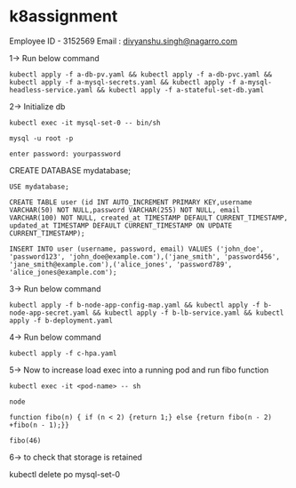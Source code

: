 # k8assignment

Employee ID - 3152569
Email :  divyanshu.singh@nagarro.com

1-> Run below command

	kubectl apply -f a-db-pv.yaml && kubectl apply -f a-db-pvc.yaml && kubectl apply -f a-mysql-secrets.yaml && kubectl apply -f a-mysql-headless-service.yaml && kubectl apply -f a-stateful-set-db.yaml

2-> Initialize db

	kubectl exec -it mysql-set-0 -- bin/sh

	mysql -u root -p

	enter password: yourpassword

  CREATE DATABASE mydatabase;

	USE mydatabase;

	CREATE TABLE user (id INT AUTO_INCREMENT PRIMARY KEY,username VARCHAR(50) NOT NULL,password VARCHAR(255) NOT NULL, email VARCHAR(100) NOT NULL, created_at TIMESTAMP DEFAULT CURRENT_TIMESTAMP, updated_at TIMESTAMP DEFAULT CURRENT_TIMESTAMP ON UPDATE CURRENT_TIMESTAMP);

	INSERT INTO user (username, password, email) VALUES ('john_doe', 'password123', 'john_doe@example.com'),('jane_smith', 'password456', 'jane_smith@example.com'),('alice_jones', 'password789', 'alice_jones@example.com');

3-> Run below command

	kubectl apply -f b-node-app-config-map.yaml && kubectl apply -f b-node-app-secret.yaml && kubectl apply -f b-lb-service.yaml && kubectl apply -f b-deployment.yaml

4-> Run below command

	kubectl apply -f c-hpa.yaml

5-> Now to increase load exec into a running pod and run fibo function

	kubectl exec -it <pod-name> -- sh

	node

	function fibo(n) { if (n < 2) {return 1;} else {return fibo(n - 2) +fibo(n - 1);}}

	fibo(46)

6-> to check that storage is retained

  kubectl delete po mysql-set-0


